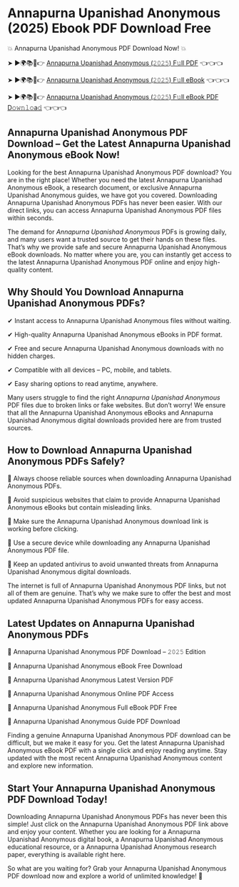 # Annapurna Upanishad Anonymous (2025) Ebook PDF Download Free

💥 Annapurna Upanishad Anonymous PDF Download Now! 💥

➤ ►🌍📚📱👉 [Annapurna Upanishad Anonymous (𝟸𝟶𝟸𝟻) F𝚞ll PDF](https://getpdf.xyz/annapurna-upanishad-anonymous) 👈👈👈


➤ ►🌍📚📱👉 [Annapurna Upanishad Anonymous (𝟸𝟶𝟸𝟻) F𝚞ll eBook](https://getpdf.xyz/annapurna-upanishad-anonymous) 👈👈👈


➤ ►🌍📚📱👉 [Annapurna Upanishad Anonymous (𝟸𝟶𝟸𝟻) F𝚞ll eBook PDF D𝚘𝚠𝚗𝚕𝚘a𝚍](https://getpdf.xyz/annapurna-upanishad-anonymous) 👈👈👈


## Annapurna Upanishad Anonymous PDF Download – Get the Latest Annapurna Upanishad Anonymous eBook Now!

Looking for the best Annapurna Upanishad Anonymous PDF download? You are in the right place! Whether you need the latest Annapurna Upanishad Anonymous eBook, a research document, or exclusive Annapurna Upanishad Anonymous guides, we have got you covered. Downloading Annapurna Upanishad Anonymous PDFs has never been easier. With our direct links, you can access Annapurna Upanishad Anonymous PDF files within seconds.

The demand for *Annapurna Upanishad Anonymous* PDFs is growing daily, and many users want a trusted source to get their hands on these files. That’s why we provide safe and secure Annapurna Upanishad Anonymous eBook downloads. No matter where you are, you can instantly get access to the latest Annapurna Upanishad Anonymous PDF online and enjoy high-quality content.

## Why Should You Download Annapurna Upanishad Anonymous PDFs?

✔ Instant access to Annapurna Upanishad Anonymous files without waiting.

✔ High-quality Annapurna Upanishad Anonymous eBooks in PDF format.

✔ Free and secure Annapurna Upanishad Anonymous downloads with no hidden charges.

✔ Compatible with all devices – PC, mobile, and tablets.

✔ Easy sharing options to read anytime, anywhere.

Many users struggle to find the right *Annapurna Upanishad Anonymous* PDF files due to broken links or fake websites. But don’t worry! We ensure that all the Annapurna Upanishad Anonymous eBooks and Annapurna Upanishad Anonymous digital downloads provided here are from trusted sources.

## How to Download Annapurna Upanishad Anonymous PDFs Safely?

📌 Always choose reliable sources when downloading Annapurna Upanishad Anonymous PDFs.

📌 Avoid suspicious websites that claim to provide Annapurna Upanishad Anonymous eBooks but contain misleading links.

📌 Make sure the Annapurna Upanishad Anonymous download link is working before clicking.

📌 Use a secure device while downloading any Annapurna Upanishad Anonymous PDF file.

📌 Keep an updated antivirus to avoid unwanted threats from Annapurna Upanishad Anonymous digital downloads.

The internet is full of Annapurna Upanishad Anonymous PDF links, but not all of them are genuine. That’s why we make sure to offer the best and most updated Annapurna Upanishad Anonymous PDFs for easy access.

## Latest Updates on Annapurna Upanishad Anonymous PDFs

🔹 Annapurna Upanishad Anonymous PDF Download – 𝟸𝟶𝟸𝟻 Edition

🔹 Annapurna Upanishad Anonymous eBook Free Download

🔹 Annapurna Upanishad Anonymous Latest Version PDF

🔹 Annapurna Upanishad Anonymous Online PDF Access

🔹 Annapurna Upanishad Anonymous Full eBook PDF Free

🔹 Annapurna Upanishad Anonymous Guide PDF Download

Finding a genuine Annapurna Upanishad Anonymous PDF download can be difficult, but we make it easy for you. Get the latest Annapurna Upanishad Anonymous eBook PDF with a single click and enjoy reading anytime. Stay updated with the most recent Annapurna Upanishad Anonymous content and explore new information.

## Start Your Annapurna Upanishad Anonymous PDF Download Today!

Downloading Annapurna Upanishad Anonymous PDFs has never been this simple! Just click on the Annapurna Upanishad Anonymous PDF link above and enjoy your content. Whether you are looking for a Annapurna Upanishad Anonymous digital book, a Annapurna Upanishad Anonymous educational resource, or a Annapurna Upanishad Anonymous research paper, everything is available right here.

So what are you waiting for? Grab your Annapurna Upanishad Anonymous PDF download now and explore a world of unlimited knowledge! 🚀